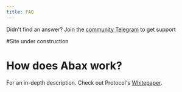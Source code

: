 ```yaml
---
title: FAQ
---
```


<Info>Didn't find an answer? Join the <a href="https://t.me/abaxfinance">community Telegram</a> to get support</Info>

#Site under construction

# How does Abax work?

For an in-depth description. Check out Protocol's [Whitepaper](https://abaxfinance.github.io/abax-org/whitepaper.pdf).
